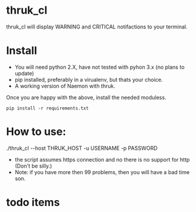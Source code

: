 # thruk_cl

thruk_cl will display WARNING and CRITICAL notifactions to your terminal.  


# Install

* You will need python 2.X, have not tested with pyhon 3.x (no plans to update)
* pip installed, preferably in a virualenv, but thats your choice.
* A working version of Naemon with thruk.

Once you are happy with the above, install the needed moduless.

```
pip install -r requirements.txt
```

# How to use:

./thruk_cl --host THRUK_HOST -u USERNAME -p PASSWORD

* the script assumes https connection and no there is no support for http (Don't be silly.)
* Note: if you have more then 99 problems, then you will have a bad time son.


# todo items
 
